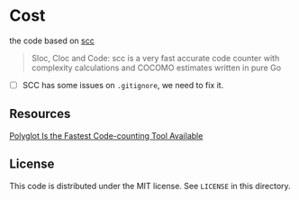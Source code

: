 # Cost

the code based on [scc](https://github.com/boyter/scc)

>  Sloc, Cloc and Code: scc is a very fast accurate code counter with complexity calculations and COCOMO estimates written in pure Go

- [ ] SCC has some issues on `.gitignore`, we need to fix it.

## Resources

[Polyglot Is the Fastest Code-counting Tool Available](http://blog.vmchale.com/article/polyglot-comparisons)

License
---

This code is distributed under the MIT license. See `LICENSE` in this directory.
